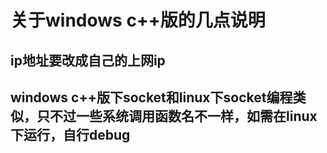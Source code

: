 # 关于windows c++版的几点说明  
## ip地址要改成自己的上网ip  

## windows c++版下socket和linux下socket编程类似，只不过一些系统调用函数名不一样，如需在linux下运行，自行debug